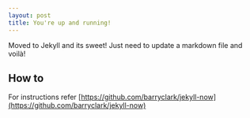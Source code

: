 ```yaml
---
layout: post
title: You're up and running!
---
```


Moved to Jekyll and its sweet! Just need to update a markdown file and voilà!

## How to
For instructions refer [https://github.com/barryclark/jekyll-now](https://github.com/barryclark/jekyll-now)

